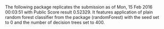 The following package replicates the submission as of Mon, 15 Feb 2016 00:03:51 with Public Score result 0.52329. It features application of plain random forest classifier from the package (randomForest) with the seed set to 0 and the number of decision trees set to 400.
